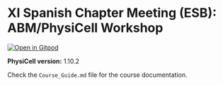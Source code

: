# XI Spanish Chapter Meeting (ESB): ABM/PhysiCell Workshop 

[![Open in Gitpod](https://gitpod.io/button/open-in-gitpod.svg)](https://gitpod.io/#https://github.com/IGGoncalves/abm-worskshop)

**PhysiCell version:** 1.10.2

Check the `Course_Guide.md` file for the course documentation.
